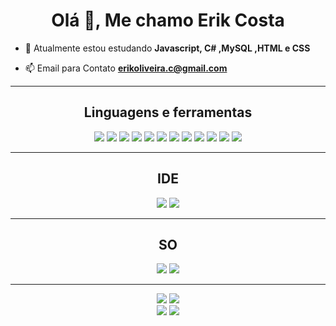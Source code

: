 <h1 align="center">Olá 👋, Me chamo Erik Costa</h1>

- 🌱 Atualmente estou estudando **Javascript, C# ,MySQL ,HTML e CSS**

- 📫 Email para Contato **erikoliveira.c@gmail.com**

<hr>
<h2 align="center">Linguagens e ferramentas</h2>
<p align="center"> 
    <img src="https://img.shields.io/badge/HTML5-E34F26?style=for-the-badge&logo=html5&logoColor=white">
    <img src="https://img.shields.io/badge/CSS3-1572B6?style=for-the-badge&logo=css3&logoColor=white">
    <img src="https://img.shields.io/badge/JavaScript-323330?style=for-the-badge&logo=javascript&logoColor=F7DF1E">
    <img src="https://img.shields.io/badge/TypeScript-007ACC?style=for-the-badge&logo=typescript&logoColor=white">
    <img src="https://img.shields.io/badge/C%23-239120?style=for-the-badge&logo=c-sharp&logoColor=white">
    <img src="https://img.shields.io/badge/Node.js-43853D?style=for-the-badge&logo=node.js&logoColor=white">
    <img src="https://img.shields.io/badge/React-20232A?style=for-the-badge&logo=react&logoColor=61DAFB">
    <img src="https://img.shields.io/badge/Markdown-000000?style=for-the-badge&logo=markdown&logoColor=white">
    <img src="	https://img.shields.io/badge/MySQL-005C84?style=for-the-badge&logo=mysql&logoColor=white">
    <img src="https://img.shields.io/badge/MariaDB-003545?style=for-the-badge&logo=mariadb&logoColor=white">
    <img src="https://img.shields.io/badge/Express.js-404D59?style=for-the-badge">
    <img src="https://img.shields.io/badge/Bootstrap-563D7C?style=for-the-badge&logo=bootstrap&logoColor=white">
    <br>
</p>
<hr>
<h2 align="center">IDE</h2>
<p align="center">
    <img src="https://img.shields.io/badge/Visual_Studio_Code-0078D4?style=for-the-badge&logo=visual%20studio%20code&logoColor=white">
    <img src="https://img.shields.io/badge/Visual_Studio-5C2D91?style=for-the-badge&logo=visual%20studio&logoColor=white">
</p>
<hr>
<h2 align="center">SO</h2>
<p align="center">
    <img src="https://img.shields.io/badge/Linux-FCC624?style=for-the-badge&logo=linux&logoColor=black">
    <img src="https://img.shields.io/badge/Windows-0078D6?style=for-the-badge&logo=windows&logoColor=white">
</p>
<hr>
<p align="center">
    <img src="https://github-readme-stats.vercel.app/api/top-langs/?username=ErikCosta-O&theme=blue-green">
    <img src="https://github-readme-stats.vercel.app/api?username=ErikCosta-O&theme=blue-green">
<br>
    <img src="https://img.shields.io/badge/Made%20with-Markdown-1f425f.svg">
    <img src="https://img.shields.io/badge/Made%20for-VSCode-1f425f.svg">
</p>
